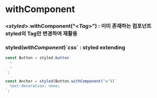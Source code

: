 # withComponent

### &#60;_styled_&#62;.withComponent("&#60;_Tag_&#62;") : 이미 존재하는 컴포넌트 styled의 Tag만 변경하여 재활용
### styled(_withComponent_)&#96;_css_&#96; : styled extending


```js
const Button = styled.button`
  ~
  ~
`;

const Anchor = styled(Button.withComponent("a"))`
  text-decoration: none;
`;
```